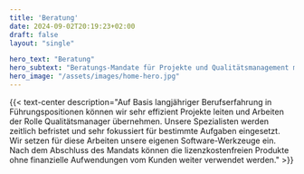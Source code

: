 ```yaml
---
title: 'Beratung'
date: 2024-09-02T20:19:23+02:00
draft: false
layout: "single"

hero_text: "Beratung"
hero_subtext: "Beratungs-Mandate für Projekte und Qualitätsmanagement mit komplexen Regularien. Expertenwissen aus ERP-Projekten."
hero_image: "/assets/images/home-hero.jpg"
---
```


{{< text-center 
  description="Auf Basis langjähriger Berufserfahrung in Führungspositionen können wir sehr effizient Projekte leiten und Arbeiten der Rolle Qualitätsmanager übernehmen. Unsere Spezialisten werden zeitlich befristet und sehr fokussiert für bestimmte Aufgaben eingesetzt. Wir setzen für diese Arbeiten unsere eigenen Software-Werkzeuge ein. Nach dem Abschluss des Mandats können die lizenzkostenfreien Produkte ohne finanzielle Aufwendungen vom Kunden weiter verwendet werden." >}}
  